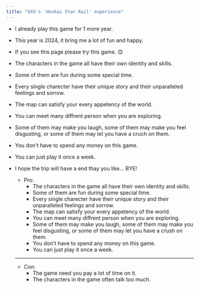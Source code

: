 ```yaml
---
title: "XXX's 'Honkai Star Rail' experience"
---
```

<head>
    <link rel="stylesheet" href="{{'/assets/css/main.css' | relative_url }}">
</head>

- I already play this game for 1 more year.
- This year is 2024, it bring me a lot of fun and happy.
- If you see this page please try this game. 😊
- The characters in the game all have their own identity and skills.
- Some of them are fun during some special time.
- Every single charecter have their unique story and their unparalleled feelings and sorrow.
- The map can satisfy your every appetency of the world.
- You can meet many diffrent person when you are exploring.
- Some of them may make you laugh, some of them may make you feel disgusting, or some of them may let you have a cruch on them.
- You don't have to spend any money on this game.
- You can just play it once a week.
- I hope the trip will have a end thay you like... BYE!
  

    - Pro:
        - The characters in the game all have their own identity and skills.
        - Some of them are fun during some special time.
        - Every single charecter have their unique story and their unparalleled feelings and sorrow.
        - The map can satisfy your every appetency of the world.
        - You can meet many diffrent person when you are exploring.
        - Some of them may make you laugh, some of them may make you feel disgusting, or some of them may let you have a crush on them.
        - You don't have to spend any money on this game.
        - You can just play it once a week.
    ***
    - Con:
        - The game need you pay a lot of time on it.
        - The characters in the game often talk too much.
</body>
